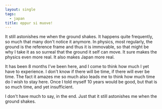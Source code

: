 ```yaml
---
layout: single
tags:
  - japan
title: eppur si muove!
---
```


It still astonishes me when the ground shakes. It happens quite frequently, so much that many don't notice it anymore. In physics, most regularly, the ground is the reference frame and thus it is immovable, so that might be why I take it as so surreal that the ground it self can move. It sure makes the physics even more real. It also makes Japan more real.

It has been 8 months I've been here, and I come to think how much I yet have to experience. I don't know if there will be time, if there will ever be time. The fact it amazes me so much also leads me to think how much time do I wish to stay here. Once I told myself 10 years would be good, but that is so much time, and yet insufficient.

I don't have much to say, in the end. Just that it still astonishes me when the ground shakes.
